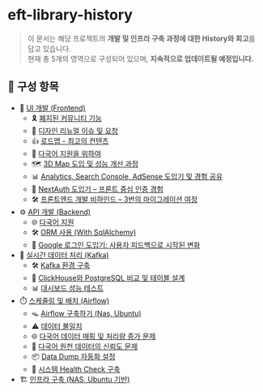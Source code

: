 # eft-library-history

> 이 문서는 해당 프로젝트의 **개발 및 인프라 구축 과정에 대한 History와 회고**를 담고 있습니다.  
> 현재 총 5개의 영역으로 구성되어 있으며, **지속적으로 업데이트될 예정입니다.**

## 📂 구성 항목

- 🎨 [UI 개발 (Frontend)](./frontend/README.md)
  - 🎗️ [폐지된 커뮤니티 기능](./frontend/community.md)
  - 🎨 [디자인 리뉴얼 이슈 및 요청](./frontend/design.md)
  - 👍 [로드맵 - 최고의 컨텐츠](./frontend/roadmap.md)
  - 🍱 [다국어 지원을 위하여](./frontend/i18n.md)
  - 🗺️ [3D Map 도입 및 성능 개선 과정](./frontend/3dmap.md)
  - 📊 [Analytics, Search Console, AdSense 도입기 및 경험 공유](./frontend/google.md)
  - 🔐 [NextAuth 도입기 – 프론트 중심 인증 경험](./frontend/auth.md)
  - 🛠️ [프론트엔드 개발 비하인드 – 3번의 마이그레이션 여정](./frontend/migration.md)
- ⚙️ [API 개발 (Backend)](./backend/README.md)
  - 🌐 [다국어 지원](./backend/i18n_data.md)
  - 🛠️ [ORM 사용 (With SqlAlchemy)](./backend/orm.md)
  - 🔐 [Google 로그인 도입기: 사용자 피드백으로 시작된 변화](./backend/token_check.md)
- 📡 [실시간 데이터 처리 (Kafka)](./kafka/README.md)
  - 🛠️ [Kafka 환경 구축](./kafka/kafka_system_development.md)
  - 🚀 [ClickHouse와 PostgreSQL 비교 및 테이블 설계](./kafka/clickhouse_postgresql.md)
  - 📊 [대시보드 성능 테스트](./kafka/dashboard.md)
- ⏱️ [스케줄링 및 배치 (Airflow)](./airflow/README.md)
  - 🪤 [Airflow 구축하기 (Nas, Ubuntu)](./airflow/airflow.md)
  - ⚠️ [데이터 불일치](./airflow/different_data.md)
  - 🌐 [다국어 데이터 매핑 및 처리량 증가 문제](./airflow/i18n_mapping.md)
  - 🔹 [다국어 원천 데이터의 신뢰도 문제](./airflow/untranslated_data.md)
  - 📦 [Data Dump 자동화 설정](./airflow/data_dump.md)
  - 🐹 [시스템 Health Check 구축](./airflow/health_check.md)
- 🏗️ [인프라 구축 (NAS, Ubuntu 기반)](./infra/README.md)
